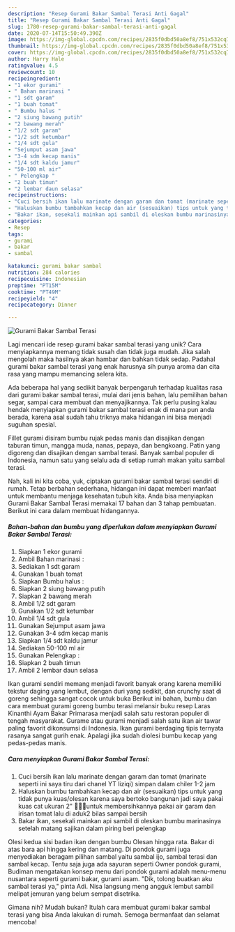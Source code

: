 ```yaml
---
description: "Resep Gurami Bakar Sambal Terasi Anti Gagal"
title: "Resep Gurami Bakar Sambal Terasi Anti Gagal"
slug: 1780-resep-gurami-bakar-sambal-terasi-anti-gagal
date: 2020-07-14T15:50:49.390Z
image: https://img-global.cpcdn.com/recipes/2835f0dbd50a8ef8/751x532cq70/gurami-bakar-sambal-terasi-foto-resep-utama.jpg
thumbnail: https://img-global.cpcdn.com/recipes/2835f0dbd50a8ef8/751x532cq70/gurami-bakar-sambal-terasi-foto-resep-utama.jpg
cover: https://img-global.cpcdn.com/recipes/2835f0dbd50a8ef8/751x532cq70/gurami-bakar-sambal-terasi-foto-resep-utama.jpg
author: Harry Hale
ratingvalue: 4.5
reviewcount: 10
recipeingredient:
- "1 ekor gurami"
- " Bahan marinasi "
- "1 sdt garam"
- "1 buah tomat"
- " Bumbu halus "
- "2 siung bawang putih"
- "2 bawang merah"
- "1/2 sdt garam"
- "1/2 sdt ketumbar"
- "1/4 sdt gula"
- "Sejumput asam jawa"
- "3-4 sdm kecap manis"
- "1/4 sdt kaldu jamur"
- "50-100 ml air"
- " Pelengkap "
- "2 buah timun"
- "2 lembar daun selasa"
recipeinstructions:
- "Cuci bersih ikan lalu marinate dengan garam dan tomat (marinate seperti ini saya tiru dari chanel YT liziqi) simpan dalam chiler 1-2 jam"
- "Haluskan bumbu tambahkan kecap dan air (sesuaikan) tips untuk yang tidak punya kuas/olesan karena saya bertoko bangunan jadi saya pakai kuas cat ukuran 2&#34; 🙏🏻😅untuk membersihkannya pakai air garam dan irisan tomat lalu di aduk2 bilas sampai bersih"
- "Bakar ikan, sesekali mainkan api sambil di oleskan bumbu marinasinya setelah matang sajikan dalam piring beri pelengkap"
categories:
- Resep
tags:
- gurami
- bakar
- sambal

katakunci: gurami bakar sambal 
nutrition: 284 calories
recipecuisine: Indonesian
preptime: "PT15M"
cooktime: "PT49M"
recipeyield: "4"
recipecategory: Dinner

---
```



![Gurami Bakar Sambal Terasi](https://img-global.cpcdn.com/recipes/2835f0dbd50a8ef8/751x532cq70/gurami-bakar-sambal-terasi-foto-resep-utama.jpg)

Lagi mencari ide resep gurami bakar sambal terasi yang unik? Cara menyiapkannya memang tidak susah dan tidak juga mudah. Jika salah mengolah maka hasilnya akan hambar dan bahkan tidak sedap. Padahal gurami bakar sambal terasi yang enak harusnya sih punya aroma dan cita rasa yang mampu memancing selera kita.

Ada beberapa hal yang sedikit banyak berpengaruh terhadap kualitas rasa dari gurami bakar sambal terasi, mulai dari jenis bahan, lalu pemilihan bahan segar, sampai cara membuat dan menyajikannya. Tak perlu pusing kalau hendak menyiapkan gurami bakar sambal terasi enak di mana pun anda berada, karena asal sudah tahu triknya maka hidangan ini bisa menjadi suguhan spesial.

Fillet gurami disiram bumbu rujak pedas manis dan disajikan dengan taburan timun, mangga muda, nanas, pepaya, dan bengkoang. Patin yang digoreng dan disajikan dengan sambal terasi. Banyak sambal populer di Indonesia, namun satu yang selalu ada di setiap rumah makan yaitu sambal terasi.


Nah, kali ini kita coba, yuk, ciptakan gurami bakar sambal terasi sendiri di rumah. Tetap berbahan sederhana, hidangan ini dapat memberi manfaat untuk membantu menjaga kesehatan tubuh kita. Anda bisa menyiapkan Gurami Bakar Sambal Terasi memakai 17 bahan dan 3 tahap pembuatan. Berikut ini cara dalam membuat hidangannya.

<!--inarticleads1-->

##### Bahan-bahan dan bumbu yang diperlukan dalam menyiapkan Gurami Bakar Sambal Terasi:

1. Siapkan 1 ekor gurami
1. Ambil  Bahan marinasi :
1. Sediakan 1 sdt garam
1. Gunakan 1 buah tomat
1. Siapkan  Bumbu halus :
1. Siapkan 2 siung bawang putih
1. Siapkan 2 bawang merah
1. Ambil 1/2 sdt garam
1. Gunakan 1/2 sdt ketumbar
1. Ambil 1/4 sdt gula
1. Gunakan Sejumput asam jawa
1. Gunakan 3-4 sdm kecap manis
1. Siapkan 1/4 sdt kaldu jamur
1. Sediakan 50-100 ml air
1. Gunakan  Pelengkap :
1. Siapkan 2 buah timun
1. Ambil 2 lembar daun selasa


Ikan gurami sendiri memang menjadi favorit banyak orang karena memiliki tekstur daging yang lembut, dengan duri yang sedikit, dan crunchy saat di goreng sehingga sangat cocok untuk buka Berikut ini bahan, bumbu dan cara membuat gurami goreng bumbu terasi melansir buku resep Laras Kinanthi Ayam Bakar Primarasa menjadi salah satu restoran populer di tengah masyarakat. Gurame atau gurami menjadi salah satu ikan air tawar paling favorit dikonsumsi di Indonesia. Ikan gurami berdaging tipis ternyata rasanya sangat gurih enak. Apalagi jika sudah diolesi bumbu kecap yang pedas-pedas manis. 

<!--inarticleads2-->

##### Cara menyiapkan Gurami Bakar Sambal Terasi:

1. Cuci bersih ikan lalu marinate dengan garam dan tomat (marinate seperti ini saya tiru dari chanel YT liziqi) simpan dalam chiler 1-2 jam
1. Haluskan bumbu tambahkan kecap dan air (sesuaikan) tips untuk yang tidak punya kuas/olesan karena saya bertoko bangunan jadi saya pakai kuas cat ukuran 2&#34; 🙏🏻😅untuk membersihkannya pakai air garam dan irisan tomat lalu di aduk2 bilas sampai bersih
1. Bakar ikan, sesekali mainkan api sambil di oleskan bumbu marinasinya setelah matang sajikan dalam piring beri pelengkap


Olesi kedua sisi badan ikan dengan bumbu Olesan hingga rata. Bakar di atas bara api hingga kering dan matang. Di pondok gurami juga menyediakan beragam pilihan sambal yaitu sambal ijo, sambal terasi dan sambal kecap. Tentu saja juga ada sayuran seperti Owner pondok gurami, Budiman mengatakan konsep menu dari pondok gurami adalah menu-menu nusantara seperti gurami bakar, gurami asam. &#34;Dik, tolong buatkan aku sambal terasi ya,&#34; pinta Adi. Nisa langsung meng angguk lembut sambil melipat jemuran yang belum sempat disetrika. 

Gimana nih? Mudah bukan? Itulah cara membuat gurami bakar sambal terasi yang bisa Anda lakukan di rumah. Semoga bermanfaat dan selamat mencoba!
